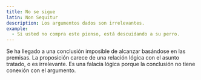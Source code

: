 ```yaml
---
title: No se sigue
latin: Non Sequitur
description: Los argumentos dados son irrelevantes.
example:
  - Si usted no compra este pienso, está descuidando a su perro.
---
```

Se ha llegado a una conclusión imposible de alcanzar basándose en las premisas. La proposición carece de una relación lógica con el asunto tratado, o es irrelevante. Es una falacia lógica porque la conclusión no tiene conexión con el argumento.
